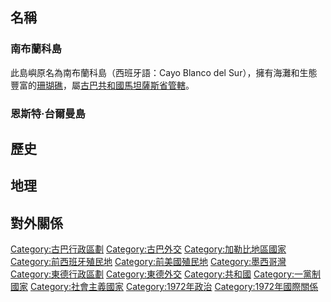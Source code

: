 ## 名稱

### 南布蘭科島

此島嶼原名為南布蘭科島（西班牙語：Cayo Blanco del Sur），擁有海灘和生態豐富的[珊瑚礁](../Page/珊瑚礁.md "wikilink")，屬[古巴共和國](https://zh.wikipedia.org/wiki/古巴共和國 "wikilink")[馬坦薩斯省管轄](https://zh.wikipedia.org/wiki/馬坦薩斯省 "wikilink")。

### 恩斯特·台爾曼島

## 歷史

## 地理

## 對外關係

[Category:古巴行政區劃](https://zh.wikipedia.org/wiki/Category:古巴行政區劃 "wikilink") [Category:古巴外交](https://zh.wikipedia.org/wiki/Category:古巴外交 "wikilink") [Category:加勒比地區國家](https://zh.wikipedia.org/wiki/Category:加勒比地區國家 "wikilink") [Category:前西班牙殖民地](https://zh.wikipedia.org/wiki/Category:前西班牙殖民地 "wikilink") [Category:前美國殖民地](https://zh.wikipedia.org/wiki/Category:前美國殖民地 "wikilink") [Category:墨西哥灣](https://zh.wikipedia.org/wiki/Category:墨西哥灣 "wikilink") [Category:東德行政區劃](https://zh.wikipedia.org/wiki/Category:東德行政區劃 "wikilink") [Category:東德外交](https://zh.wikipedia.org/wiki/Category:東德外交 "wikilink") [Category:共和國](https://zh.wikipedia.org/wiki/Category:共和國 "wikilink") [Category:一黨制國家](https://zh.wikipedia.org/wiki/Category:一黨制國家 "wikilink") [Category:社會主義國家](https://zh.wikipedia.org/wiki/Category:社會主義國家 "wikilink") [Category:1972年政治](https://zh.wikipedia.org/wiki/Category:1972年政治 "wikilink") [Category:1972年國際關係](https://zh.wikipedia.org/wiki/Category:1972年國際關係 "wikilink")